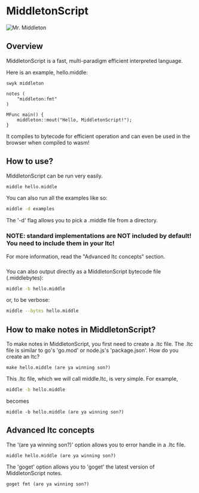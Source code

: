 # MiddletonScript

![Mr. Middleton](https://s8.ezgif.com/tmp/ezgif-80f07335f72f1.jpg)

## Overview

MiddletonScript is a fast, multi-paradigm efficient interpreted language.

Here is an example, hello.middle:
```middle
swyk middleton

notes (
    "middleton:fmt"
)

MFunc main() {
    middleton::mout("Hello, MiddletonScript!");
}
```
It compiles to bytecode for efficient operation and can even be used in the browser when compiled to wasm!

## How to use?

MiddletonScript can be run very easily.

```sh
middle hello.middle
```

You can also run all the examples like so:

```sh
middle -d examples
```

The '-d' flag allows you to pick a .middle file from a directory. 

### NOTE: standard implementations are NOT included by default! You need to include them in your ltc!
For more information, read the "Advanced ltc concepts" section.
###

You can also output directly as a MiddletonScript bytecode file (.middlebytes):
```sh
middle -b hello.middle
```

or, to be verbose:

```sh
middle --bytes hello.middle
```

## How to make notes in MiddletonScript?

To make notes in MiddletonScript, you first need to create a .ltc file. 
The .ltc file is similar to go's 'go.mod' or node.js's 'package.json'.
How do you create an ltc?

```ltc
make hello.middle (are ya winning son?) 
```

This .ltc file, which we will call middle.ltc, is very simple.
For example, 
```sh
middle -b hello.middle
```
becomes
```ltc
middle -b hello.middle (are ya winning son?)
```

## Advanced ltc concepts

The '(are ya winning son?)' option allows you to error handle in a .ltc file.
```ltc
middle hello.middle (are ya winning son?)
```
The 'goget' option allows you to 'goget' the latest version of MiddletonScript notes.
```ltc
goget fmt (are ya winning son?)
```
